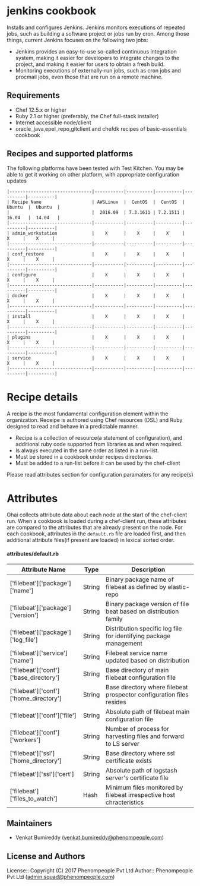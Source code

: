 jenkins cookbook
================

Installs and configures Jenkins. Jenkins monitors executions of repeated jobs, such as building a software
project or jobs run by cron. Among those things, current Jenkins focuses on the following two jobs:
- Jenkins provides an easy-to-use so-called continuous integration system, making it easier for developers to integrate
  changes to the project, and making it easier for users to obtain a fresh build. 
- Monitoring executions of externally-run jobs, such as cron jobs and procmail jobs, even those that are run on a remote machine. 

Requirements
------------
* Chef 12.5.x or higher
* Ruby 2.1 or higher (preferably, the Chef full-stack installer)
* Internet accessible node/client
* oracle_java,epel_repo,gitclient and chefdk recipes of basic-essentials cookbook

Recipes and supported platforms
-------------------------------
The following platforms have been tested with Test Kitchen. You may be 
able to get it working on other platform, with appropriate configuration updates
```
|-------------------------------|-----------|----------|----------|----------|----------|
| Recipe Name                   | AWSLinux  |  CentOS  |  CentOS  |  Ubuntu  |  Ubuntu  |
|                               |  2016.09  | 7.3.1611 | 7.2.1511 |  16.04   |  14.04   | 
|-------------------------------|-----------|----------|----------|----------|----------|
| admin_workstation             |    X      |    X     |    X     |    X     |    X     |    
|-------------------------------|-----------|----------|----------|----------|----------|
| conf_restore                  |    X      |    X     |    X     |    X     |    X     |    
|-------------------------------|-----------|----------|----------|----------|----------|
| configure                     |    X      |    X     |    X     |    X     |    X     |    
|-------------------------------|-----------|----------|----------|----------|----------|
| docker                        |    X      |    X     |    X     |    X     |    X     |    
|-------------------------------|-----------|----------|----------|----------|----------|
| install                       |    X      |    X     |    X     |    X     |    X     |    
|-------------------------------|-----------|----------|----------|----------|----------|
| plugins                       |    X      |    X     |    X     |    X     |    X     |    
|-------------------------------|-----------|----------|----------|----------|----------|
| service                       |    X      |    X     |    X     |    X     |    X     |    
|-------------------------------|-----------|----------|----------|----------|----------|

```
Recipe details
==============

A recipe is the most fundamental configuration element within the organization. Receipe is authored using 
Chef resources (DSL) and Ruby designed to read and behave in a predictable manner.

* Recipe is a collection of resource(a statement of configuration),
  and additional ruby code supported from libraries as and when required.
* Is always executed in the same order as listed in a run-list. 
* Must be stored in a cookbook under recipes directories.
* Must be added to a run-list before it can be used by the chef-client

Please read attributes section for configuration paramaters for any recipe(s)



Attributes
==========

Ohai collects attribute data about each node at the start of the chef-client run.
When a cookbook is loaded during a chef-client run, these attributes are compared to the attributes that are already present on the node.
For each cookbook, attributes in the `default.rb` file are loaded first, and then additional attribute files(if present are loaded) in lexical sorted order.

#### attributes/default.rb

|Attribute Name                                 | Type          | Description                                                          |
|---------------------------------------------- |---------------|----------------------------------------------------------------------|
| ['filebeat']['package']['name']               | String        | Binary package name of filebeat as defined by elastic-repo           |
| ['filebeat']['package']['version']            | String        | Binary package version of file beat based on distribution family     | 
| ['filebeat']['package']['log_file']           | String        | Distribution specific log file for identifying package management    | 
| ['filebeat']['service']['name']               | String        | Filebeat service name updated based on distribution                  |
| ['filebeat']['conf']['base_directory']        | String        | Base directory of main filebeat configuration file                   |
| ['filebeat']['conf']['home_directory']        | String        | Base directory where filebeat prospector configuration files resides |
| ['filebeat']['conf']['file']                  | String        | Absolute path of filebeat main configuration file                    |
| ['filebeat']['conf']['workers']               | String        | Number of process for harvesting files and forward to LS server      | 
| ['filebeat']['ssl']['home_directory']         | String        | Base directory where ssl certificate exists                          |
| ['filebeat']['ssl']['cert']                   | String        | Absolute path of logstash server's certificate file                  |
| ['filebeat']['files_to_watch']                | Hash          | Minimum files monitored by filebeat irrespective host chracteristics |

## Maintainers

* Venkat Bumireddy (<venkat.bumireddy@phenompeople.com>)

## License and Authors
License:: Copyright (C) 2017 Phenompeople Pvt Ltd
Author:: Phenompeople Pvt Ltd (<admin.squad@phenompeople.com>)
